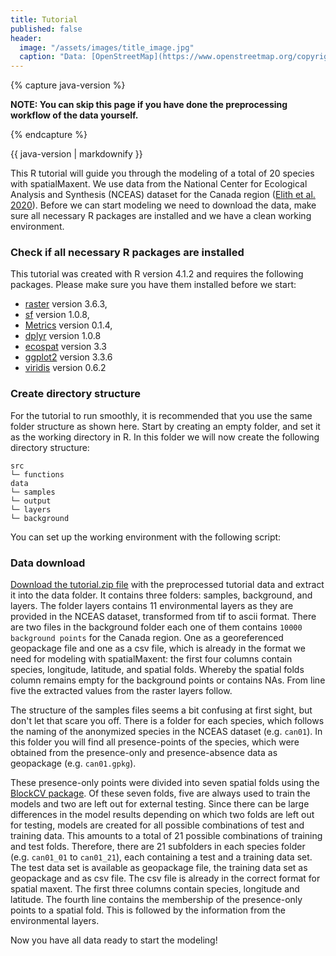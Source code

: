 ```yaml
---
title: Tutorial
published: false
header:
  image: "/assets/images/title_image.jpg"
  caption: "Data: [OpenStreetMap](https://www.openstreetmap.org/copyright) & [Elith et al. 2020](https://doi.org/10.17161/bi.v15i2.13384)"
---
```


{% capture java-version %}

**NOTE: You can skip this page if you have done the preprocessing workflow of the data yourself.**

{% endcapture %}
<div class="notice--success">
  {{ java-version | markdownify }}
</div> 

This R tutorial will guide you through the modeling of a total of 20 species with spatialMaxent. We use data from the National Center for Ecological Analysis and Synthesis (NCEAS) dataset for the Canada region ([Elith et al. 2020]( https://doi.org/10.17161/bi.v15i2.13384)).  Before we can start modeling we need to download the data, make sure all necessary R packages are installed and we have a clean working environment.
###	Check if all necessary R packages are installed
This tutorial was created with R version 4.1.2 and requires the following packages. Please make sure you have them installed before we start:
* [raster]( https://cran.r-project.org/web/packages/raster/index.html) version 3.6.3,
* [sf]( https://cran.r-project.org/web/packages/sf/index.html) version 1.0.8,
* [Metrics]( https://cran.r-project.org/web/packages/Metrics/index.html) version 0.1.4, 
* [dplyr]( https://cran.r-project.org/web/packages/dplyr/index.html) version 1.0.8
* [ecospat]( https://cran.r-project.org/web/packages/ecospat/index.html) version 3.3
* [ggplot2](https://cran.r-project.org/web/packages/ggplot2/index.html) version 3.3.6
* [viridis](https://cran.r-project.org/web/packages/viridis/index.html) version 0.6.2

### Create directory structure
For the tutorial to run smoothly, it is recommended that you use the same folder structure as shown here. Start by creating an empty folder, and set it as the working directory in R. In this folder we will now create the following directory structure:
```
src
└─ functions
data
└─ samples
└─ output    
└─ layers
└─ background
```
You can set up the working environment with the following script:
<script src="https://gist.github.com/Baldl/533446161f5cd9f1af3ec039936e90ca.js"></script>

### Data download 
[Download the tutorial.zip file](https://hessenbox.uni-marburg.de/getlink/fiUeey1V4M5w8hCQFN845dKX/) with the preprocessed tutorial data and extract it into the data folder. It contains three folders: samples, background, and layers. The folder layers contains 11 environmental layers as they are provided in the NCEAS dataset, transformed from tif to ascii format. There are two files in the background folder each one of them contains `10000 background points` for the Canada region. One as a georeferenced geopackage file and one as a csv file, which is already in the format we need for modeling with spatialMaxent: the first four columns contain species, longitude, latitude, and spatial folds. Whereby the spatial folds column remains empty for the background points or contains NAs. From line five the extracted values from the raster layers follow. 

The structure of the samples files seems a bit confusing at first sight, but don't let that scare you off. There is a folder for each species, which follows the naming of the anonymized species in the NCEAS dataset (e.g. `can01`). In this folder you will find all presence-points of the species, which were obtained from the presence-only and presence-absence data as geopackage (e.g. `can01.gpkg`).  

These presence-only points were divided into seven spatial folds using the [BlockCV package]( https://doi.org/10.1111/2041-210X.13107). Of these seven folds, five are always used to train the models and two are left out for external testing. Since there can be large differences in the model results depending on which two folds are left out for testing, models are created for all possible combinations of test and training data. This amounts to a total of 21 possible combinations of training and test folds. Therefore, there are 21 subfolders in each species folder (e.g. `can01_01` to `can01_21`), each containing a test and a training data set. The test data set is available as geopackage file, the training data set as geopackage and as csv file. The csv file is already in the correct format for spatial maxent. The first three columns contain species, longitude and latitude. The fourth line contains the membership of the presence-only points to a spatial fold. This is followed by the information from the environmental layers.




Now you have all data ready to start the modeling!
